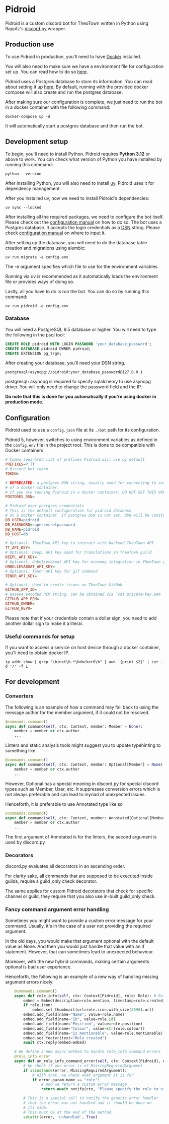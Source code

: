 # Pidroid

Pidroid is a custom discord bot for TheoTown written in Python using Rapptz's [discord.py](https://github.com/Rapptz/discord.py) wrapper.

## Production use

To use Pidroid in production, you'll need to have [Docker](https://www.docker.com) installed.

You will also need to make sure we have a environment file for configuration set up. You can read how to do so [here](#configuration).

Pidroid uses a Postgres database to store its information. You can read about setting it up [here](#database).
By default, running with the provided docker compose will also create and run the postgres database.

After making sure our configuration is complete, we just need to run the bot in a docker container with the following command:

```shell
docker-compose up -d
```

It will automatically start a postgres database and then run the bot.

## Development setup

To begin, you'll need to install Python. Pidroid requires **Python 3.12** or above to work. You can check what version of Python you have installed by running this command:

```shell
python --version
```

After installing Python, you will also need to install [uv](https://docs.astral.sh/uv/getting-started/installation/).
Pidroid uses it for dependency management.

After you installed uv, now we need to install Pidroid's dependencies:

```shell
uv sync --locked
```

After installing all the required packages, we need to configure the bot itself. Please check out the [configuration manual](#configuration) on how to do so.
The bot uses a Postgres database. It accepts the login credentials as a [DSN](#database) string. Please check [configuration manual](#configuration) on where to input it.

After setting up the database, you will need to do the database table creation and migrations using alembic:

```shell
uv run migrate -e config.env
```

The -e argument specifies which file to use for the environment variables.

Running via uv is recommended as it automatically loads the environment file or provides ways of doing so.

Lastly, all you have to do is run the bot. You can do so by running this command:

```shell
uv run pidroid -e config.env
```

### Database

You will need a PostgreSQL 9.5 database or higher. You will need to type the following in the psql tool:

```sql
CREATE ROLE pidroid WITH LOGIN PASSWORD 'your_database_password';
CREATE DATABASE pidroid OWNER pidroid;
CREATE EXTENSION pg_trgm;
```

After creating your database, you'll need your DSN string.

```
postgresql+asyncpg://pidroid:your_database_password@127.0.0.1
```

postgresql+asyncpg is required to specify sqlalchemy to use asyncpg driver.
You will only need to change the password field and the IP.

**Do note that this is done for you automatically if you're using docker in production mode.**

## Configuration

Pidroid used to use a `config.json` file at its `./bot` path for its configuration.

Pidroid 5, however, switches to using environment variables as defined in the `config.env` file in the project root.
This is done to be compatible with Docker containers.

```ini
# Comma separated list of prefixes Pidroid will use by default
PREFIXES=P,TT
# Discord bot token
TOKEN=

# DEPRECATED: a postgres DSN string, usually used for connecting to services outside
# of a docker container.
# If you are running Pidroid in a docker container, DO NOT SET THIS VARIABLE
POSTGRES_DSN=

# Pidroid user postgres credentials
# This is the default configuration for pidroid database
# on a docker container. If postgres DSN is not set, DSN will be constructed from here.
DB_USER=pidroid
DB_PASSWORD=supersecretpassword
DB_NAME=pidroid
DB_HOST=db

# Optional: TheoTown API key to interact with backend TheoTown API
TT_API_KEY=
# Optional: DeepL API key used for translations in TheoTown guild
DEEPL_API_KEY=
# Optional: Unbelievaboat API key for economy integration in TheoTown guild
UNBELIEVABOAT_API_KEY=
# Optional: Tenor API key for gif command
TENOR_API_KEY=

# Optional: Used to create issues on TheoTown GitHub
GITHUB_APP_ID=
# Base64 encoded PEM string, can be obtained via `cat private-key.pem | base64 -w 0`
GITHUB_APP_PEM=
GITHUB_OWNER=
GITHUB_REPO=
```

Please note that if your credentials contain a dollar sign, you need to add another dollar sign to make it a literal.

### Useful commands for setup

If you want to access a service on host device through a docker container, you'll need to obtain docker IP.
```shell
ip addr show | grep "\binet\b.*\bdocker0\b" | awk '{print $2}' | cut -d '/' -f 1
```

## For development

### Converters

The following is an example of how a command may fall back to using the message
author for the member argument, if it could not be resolved.

```py
@commands.command()
async def command(self, ctx: Context, member: Member = None):
    member = member or ctx.author
    ...
```

Linters and static analysis tools might suggest you to update typehinting to something like
```py
@commands.command()
async def command(self, ctx: Context, member: Optional[Member] = None):
    member = member or ctx.author
    ...
```
However, Optional has a special meaning in discord.py for special discord types such as
Member, User, etc. It suppresses conversion errors which is not always preferable and can lead
to myriad of unexpected issues.

Henceforth, it is preferable to use Annotated type like so

```py
@commands.command()
async def command(self, ctx: Context, member: Annotated[Optional[Member], Member] = None):
    member = member or ctx.author
    ...
```

The first argument of Annotated is for the linters, the second argument is used by discord.py

### Decorators

discord.py evaluates all decorators in an ascending order.

For clarity sake, all commands that are supposed to be executed inside guilds, require a guild_only check decorator.

The same applies for custom Pidroid decorators that check for specific channel or guild,
they require that you also use in-built guild_only check.

### Fancy command argument error handling

Sometimes you might want to provide a custom error message for your command.
Usually, it's in the case of a user not providing the required argument.

In the old days, you would make that argument optional with the default value as None.
And then you would just handle that value with an if statement.
However, that can sometimes lead to unexpected behaviour.

Moreover, with the new hybrid commands, making certain arguments optional is bad
user experience.

Henceforth, the following is an example of a new way of handling missing argument errors nicely:

```py
    @commands.command()
    async def role_info(self, ctx: Context[Pidroid], role: Role): # Role is a required argument here
        embed = Embed(description=role.mention, timestamp=role.created_at, colour=role.colour)
        if role.icon:
            embed.set_thumbnail(url=role.icon.with_size(4096).url)
        embed.add_field(name="Name", value=role.name)
        embed.add_field(name="ID", value=role.id)
        embed.add_field(name="Position", value=role.position)
        embed.add_field(name="Colour", value=str(role.colour))
        embed.add_field(name="Is mentionable", value=role.mentionable)
        embed.set_footer(text="Role created")
        await ctx.reply(embed=embed)

    # We define a new async method to handle role_info command errors
    @role_info.error
    async def on_role_info_command_error(self, ctx: Context[Pidroid], error: Exception): # These arguments are required
        # We check if our error is of MissingRequiredArgument
        if isinstance(error, MissingRequiredArgument):
            # With that, we check what argument it is for
            if error.param.name == "role":
                # And we return a custom error message
                return await notify(ctx, "Please specify the role to view the information for")

        # This is a special call to notify the generic error handler
        # that the error was not handled and it should be done on
        # its side.
        # This must be at the end of the method.
        setattr(error, 'unhandled', True)
```
